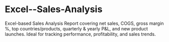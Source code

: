 # Excel--Sales-Analysis
Excel-based Sales Analysis Report covering net sales, COGS, gross margin %, top countries/products, quarterly &amp; yearly P&amp;L, and new product launches. Ideal for tracking performance, profitability, and sales trends.
